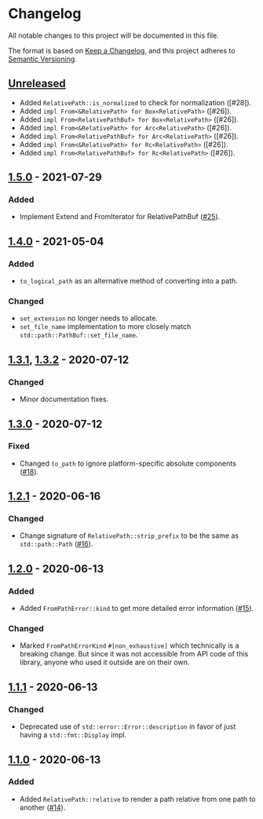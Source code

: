 # Changelog

All notable changes to this project will be documented in this file.

The format is based on [Keep a Changelog](https://keepachangelog.com/en/1.0.0/),
and this project adheres to [Semantic Versioning](https://semver.org/spec/v2.0.0.html).

## [Unreleased]
* Added `RelativePath::is_normalized` to check for normalization ([#28]).
* Added `impl From<&RelativePath> for Box<RelativePath>` ([#26]).
* Added `impl From<RelativePathBuf> for Box<RelativePath>` ([#26]).
* Added `impl From<&RelativePath> for Arc<RelativePath>` ([#26]).
* Added `impl From<RelativePathBuf> for Arc<RelativePath>` ([#26]).
* Added `impl From<&RelativePath> for Rc<RelativePath>` ([#26]).
* Added `impl From<RelativePathBuf> for Rc<RelativePath>` ([#26]).

## [1.5.0] - 2021-07-29

### Added
* Implement Extend and FromIterator for RelativePathBuf ([#25]).

[#25]: https://github.com/udoprog/relative-path/pull/18

## [1.4.0] - 2021-05-04

### Added
* `to_logical_path` as an alternative method of converting into a path.

### Changed
* `set_extension` no longer needs to allocate.
* `set_file_name` implementation to more closely match
  `std::path::PathBuf::set_file_name`.

## [1.3.1], [1.3.2] - 2020-07-12

### Changed
* Minor documentation fixes.

## [1.3.0] - 2020-07-12

### Fixed
* Changed `to_path` to ignore platform-specific absolute components ([#18]).

[#18]: https://github.com/udoprog/relative-path/pull/18

## [1.2.1] - 2020-06-16

### Changed
* Change signature of `RelativePath::strip_prefix` to be the same as `std::path::Path` ([#16]).

## [1.2.0] - 2020-06-13

### Added
* Added `FromPathError::kind` to get more detailed error information ([#15]).

### Changed
* Marked `FromPathErrorKind` `#[non_exhaustive]` which technically is a breaking
  change. But since it was not accessible from API code of this library, anyone
  who used it outside are on their own.

## [1.1.1] - 2020-06-13

### Changed
* Deprecated use of `std::error::Error::description` in favor of just having a `std::fmt::Display` impl.

## [1.1.0] - 2020-06-13

### Added
* Added `RelativePath::relative` to render a path relative from one path to another ([#14]).

[#16]: https://github.com/udoprog/relative-path/pull/16
[#15]: https://github.com/udoprog/relative-path/pull/15
[#14]: https://github.com/udoprog/relative-path/pull/14

[Unreleased]: https://github.com/udoprog/relative-path/compare/1.5.0...master
[1.5.0]: https://github.com/udoprog/relative-path/compare/1.4.0...1.5.0
[1.4.0]: https://github.com/udoprog/relative-path/compare/1.3.2...1.4.0
[1.3.2]: https://github.com/udoprog/relative-path/compare/1.3.1...1.3.2
[1.3.1]: https://github.com/udoprog/relative-path/compare/1.3.0...1.3.1
[1.3.0]: https://github.com/udoprog/relative-path/compare/1.2.1...1.3.0
[1.2.1]: https://github.com/udoprog/relative-path/compare/1.2.0...1.2.1
[1.2.0]: https://github.com/udoprog/relative-path/compare/1.1.1...1.2.0
[1.1.1]: https://github.com/udoprog/relative-path/compare/1.1.0...1.1.1
[1.1.0]: https://github.com/udoprog/relative-path/compare/1.0.0...1.1.0
